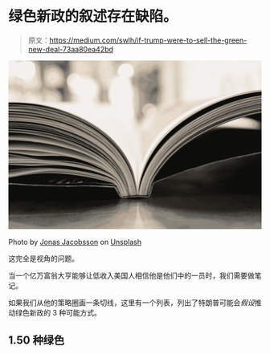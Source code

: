 # 绿色新政的叙述存在缺陷。

> 原文：<https://medium.com/swlh/if-trump-were-to-sell-the-green-new-deal-73aa80ea42bd>

![](img/af9b9f74bd8f2d7e6af5efdc695c2276.png)

Photo by [Jonas Jacobsson](https://unsplash.com/@jonasjacobsson?utm_source=medium&utm_medium=referral) on [Unsplash](https://unsplash.com?utm_source=medium&utm_medium=referral)

这完全是视角的问题。

当一个亿万富翁大亨能够让低收入美国人相信他是他们中的一员时，我们需要做笔记。

如果我们从他的策略圈画一条切线，这里有一个列表，列出了特朗普可能会*假设*推动绿色新政的 3 种可能方式。

## 1.50 种绿色